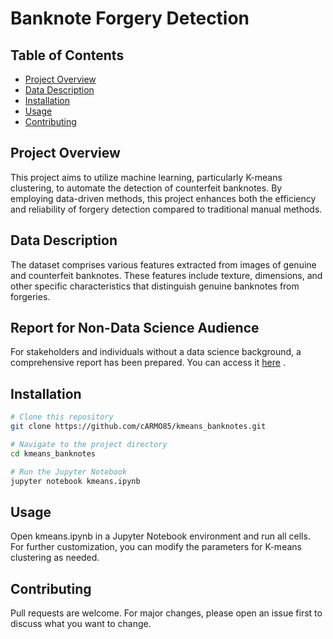# Banknote Forgery Detection

## Table of Contents

- [Project Overview](#project-overview)
- [Data Description](#data-description)
- [Installation](#installation)
- [Usage](#usage)
- [Contributing](#contributing)

## Project Overview

This project aims to utilize machine learning, particularly K-means clustering, to automate the detection of counterfeit banknotes. By employing data-driven methods, this project enhances both the efficiency and reliability of forgery detection compared to traditional manual methods.

## Data Description

The dataset comprises various features extracted from images of genuine and counterfeit banknotes. These features include texture, dimensions, and other specific characteristics that distinguish genuine banknotes from forgeries.

## Report for Non-Data Science Audience
For stakeholders and individuals without a data science background, a comprehensive report has been prepared. You can access it [here](https://drive.google.com/file/d/1iVeePoFZ7KYMp9crsXs-j1yEyR7UESio/view?usp=sharing) .

## Installation

```bash
# Clone this repository
git clone https://github.com/cARMO85/kmeans_banknotes.git

# Navigate to the project directory
cd kmeans_banknotes

# Run the Jupyter Notebook
jupyter notebook kmeans.ipynb
```

## Usage
Open kmeans.ipynb in a Jupyter Notebook environment and run all cells. For further customization, you can modify the parameters for K-means clustering as needed.

## Contributing
Pull requests are welcome. For major changes, please open an issue first to discuss what you want to change.
